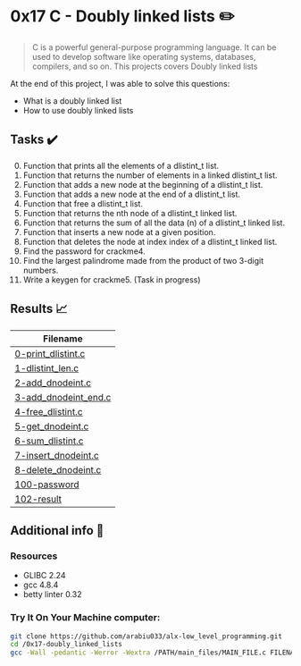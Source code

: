 # 0x17 C - Doubly linked lists :pencil2:

> C is a powerful general-purpose programming language. It can be used to develop software like operating systems, databases, compilers, and so on. This projects covers Doubly linked lists

At the end of this project, I was able to solve this questions:
  
* What is a doubly linked list
* How to use doubly linked lists

## Tasks :heavy_check_mark:

0. Function that prints all the elements of a dlistint_t list.
1. Function that returns the number of elements in a linked dlistint_t list.
2. Function that adds a new node at the beginning of a dlistint_t list.
3. Function that adds a new node at the end of a dlistint_t list.
4. Function that free a dlistint_t list.
5. Function that returns the nth node of a dlistint_t linked list.
6. Function that returns the sum of all the data (n) of a dlistint_t linked list.
7. Function that inserts a new node at a given position.
8. Function that deletes the node at index index of a dlistint_t linked list.
9. Find the password for crackme4.
10. Find the largest palindrome made from the product of two 3-digit numbers.
11. Write a keygen for crackme5. (Task in progress)

## Results :chart_with_upwards_trend:

| Filename |
| ------ |
| [0-print_dlistint.c](https://github.com/arabiu033/alx-low_level_programming/blob/main/0x17-doubly_linked_lists/0-print_dlistint.c)|
| [1-dlistint_len.c](https://github.com/arabiu033/alx-low_level_programming/blob/main/0x17-doubly_linked_lists/1-dlistint_len.c)|
| [2-add_dnodeint.c](https://github.com/arabiu033/alx-low_level_programming/blob/main/0x17-doubly_linked_lists/2-add_dnodeint.c)|
| [3-add_dnodeint_end.c](https://github.com/arabiu033/alx-low_level_programming/blob/main/0x17-doubly_linked_lists/3-add_dnodeint_end.c)|
| [4-free_dlistint.c](https://github.com/arabiu033/alx-low_level_programming/blob/main/0x17-doubly_linked_lists/4-free_dlistint.c)|
| [5-get_dnodeint.c](https://github.com/arabiu033/alx-low_level_programming/blob/main/0x17-doubly_linked_lists/5-get_dnodeint.c)|
| [6-sum_dlistint.c](https://github.com/arabiu033/alx-low_level_programming/blob/main/0x17-doubly_linked_lists/6-sum_dlistint.c)|
| [7-insert_dnodeint.c](https://github.com/arabiu033/alx-low_level_programming/blob/main/0x17-doubly_linked_lists/7-insert_dnodeint.c)|
| [8-delete_dnodeint.c](https://github.com/arabiu033/alx-low_level_programming/blob/main/0x17-doubly_linked_lists/8-delete_dnodeint.c)|
| [100-password](https://github.com/arabiu033/alx-low_level_programming/blob/main/0x17-doubly_linked_lists/100-password)|
| [102-result](https://github.com/arabiu033/alx-low_level_programming/blob/main/0x17-doubly_linked_lists/102-result)|

## Additional info :construction:
### Resources

- GLIBC 2.24
- gcc 4.8.4
- betty linter 0.32



### Try It On Your Machine computer:	
```bash
git clone https://github.com/arabiu033/alx-low_level_programming.git
cd /0x17-doubly_linked_lists
gcc -Wall -pedantic -Werror -Wextra /PATH/main_files/MAIN_FILE.c FILENAME.c -o NEW_FILENAME
```
